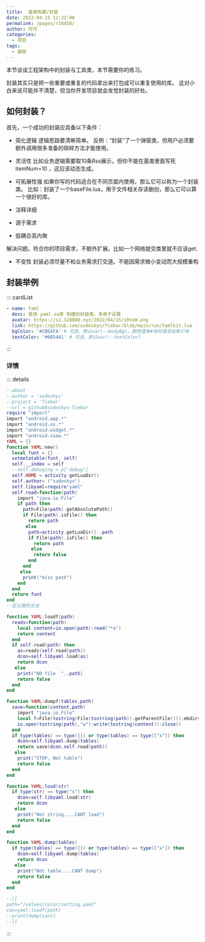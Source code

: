 ```yaml
---
title:  基类构建/封装
date: 2022-04-15 12:32:00
permalink: /pages/r16458/
author: 可可
categories:
  - 项目
tags:
  - 基础
---
```


本节谈谈工程架构中的封装与工具类，本节需要你的练习。

封装其实只是把一些重要或重复的代码拿出来打包成可以重复使用的库。
这对小白来说可能并不清楚，但当你开发项目就会发觉封装的好处。


## 如何封装？

首先，一个成功的封装应具备以下条件：


- 简化逻辑
逻辑思路要清晰简单。
反例：“封装”了一个弹窗类，但用户必须要额外调用很多准备的琐碎方法才能使用。

- 灵活性
比如业务逻辑需要取10条Rss展示，但你不能在基类里面写死 itemNum=10 ，这应该动态生成。

- 可拓展性强
如果你写的代码适合在不同页面内使用，那么它可以称为一个封装类。
比如：封装了一个baseFile.lua，用于文件相关存读删创，那么它可以算一个很好的库。

- 注释详细

- 源于需求

- 低耦合高内聚

解决问题。符合你的项目需求，不额外扩展。比如一个网络提交类里就不应该get.

- 不变性
封装必须尽量不和业务需求打交道。不能因需求微小变动而大规模重构

## 封装举例

::: cardList
```yaml
- name: Yaml
  desc: 使用 yaml.so库 构建的封装类，多用于设置
  avatar: https://s1.328888.xyz/2022/04/15/iRtoW.png
  link: https://github.com/sudoskys/Tiebar/blob/main/run/Yamlkit.lua
  bgColor: '#CBEAFA' # 可选，默认var(--bodyBg)。颜色值有#号时请添加单引号
  textColor: '#6854A1' # 可选，默认var(--textColor)
```
:::


### 详情
::: details

```lua
--about
--author = 'sudoskys'
--project = 'Tiebar'
--url = github@sudoskys-Tiebar
require "import"
import "android.app.*"
import "android.os.*"
import "android.widget.*"
import "android.view.*"
YAML = {}
function YAML:new()
  local funt = {}
  setmetatable(funt, self)
  self.__index = self
  --self.debuging = p["debug"]
  self.HOME = activity.getLuaDir()
  self.author= ("sudoskys")
  self.libyaml=require"yaml"
  self.road=function(path)
    import "java.io.File"
    if path then
      path=File(path).getAbsolutePath()
      if File(path).isFile() then
        return path
       else
        path=activity.getLuaDir()..path
        if File(path).isFile() then
          return path
         else
          return false
        end
      end
     else
      print("miss path")
    end
  end
  return funt
end
--定义类的方法

function YAML:loadf(path)
  reads=function(path)
    local content=io.open(path):read("*a")
    return content
  end
  if self.road(path) then
    as=reads(self.road(path))
    dcon=self.libyaml.load(as)
    return dcon
   else
    print("NO file  "..path)
    return false
  end
end

function YAML:dumpf(tables,path)
  save=function(content,path)
    import "java.io.File"
    local f=File(tostring(File(tostring(path)).getParentFile())).mkdirs()
    io.open(tostring(path),"w"):write(tostring(content)):close()
  end
  if type(tables) == type({}) or type(tables) == type(["x"]) then
    dcon=self.libyaml.dump(tables)
    return save(dcon,self.road(path))
   else
    print("STOP, Not table")
    return false
  end
end

function YAML:load(str)
  if type(str) == type("x") then
    dcon=self.libyaml.load(str)
    return dcon
   else
    print("Not string....CANT load")
    return false
  end
end

function YAML:dump(tables)
  if type(tables) == type({}) or type(tables) == type(["x"]) then
    dcon=self.libyaml.dump(tables)
    return dcon
   else
    print("Not table....CANT dump")
    return false
  end
end

--[[
path="/values/color/setting.yaml"
con=yaml:loadf(path)
--print(dump(con))
--]]
```
:::





